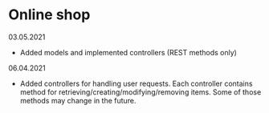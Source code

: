 # Online shop

03.05.2021
- Added models and implemented controllers (REST methods only)

06.04.2021
- Added controllers for handling user requests.
  Each controller contains method for retrieving/creating/modifying/removing items.
  Some of those methods may change in the future.